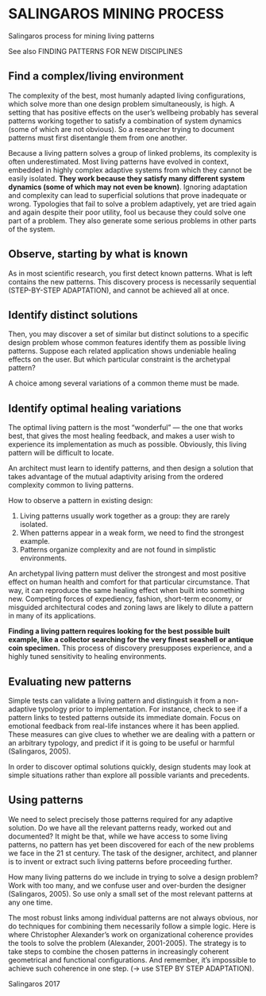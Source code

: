 # SALINGAROS MINING PROCESS

Salingaros process for mining living patterns

See also FINDING PATTERNS FOR NEW DISCIPLINES

## Find a complex/living environment

The complexity of the best, most humanly adapted living configurations, which solve more than one design problem simultaneously, is high. A setting that has positive effects on the user’s wellbeing probably has several patterns working together to satisfy a combination of system dynamics (some of which are not obvious). So a researcher trying to document patterns must first disentangle them from one another.

Because a living pattern solves a group of linked problems, its complexity is often underestimated. Most living patterns have evolved in context, embedded in highly complex adaptive systems from which they cannot be easily isolated. **They work because they satisfy many different system dynamics (some of which may not even be known)**. Ignoring adaptation and complexity can lead to superficial solutions that prove inadequate or wrong. Typologies that fail to solve a problem adaptively, yet are tried again and again despite their poor utility, fool us because they could solve one part of a problem. They also generate some serious problems in other parts of the system.

## Observe, starting by what is known

As in most scientific research, you first detect known patterns.
What is left contains the new patterns. This discovery process is necessarily sequential (STEP-BY-STEP ADAPTATION), and cannot be achieved all at once.




## Identify distinct solutions

Then, you may discover a set of similar but distinct solutions to a specific design problem whose common features identify them as possible living patterns. Suppose each related application shows undeniable healing effects on the user. But which particular constraint is the archetypal pattern? 

A choice among several variations of a common theme must be made. 

## Identify optimal healing variations

The optimal living pattern is the most “wonderful” — the one that works best, that gives the most healing feedback, and makes a user wish to experience its implementation as much as possible. Obviously, this living pattern will be difficult to locate.

An architect must learn to identify patterns, and then design a solution that takes advantage of the mutual adaptivity arising from the ordered complexity common to living patterns.

How to observe a pattern in existing design:
1. Living patterns usually work together as a group: they are rarely isolated.
2. When patterns appear in a weak form, we need to find the strongest example.
3. Patterns organize complexity and are not found in simplistic environments.

An archetypal living pattern must deliver the strongest and most positive effect on human health and comfort for that particular circumstance. That way, it can reproduce the same healing effect when built into something new. Competing forces of expediency, fashion, short-term economy, or misguided architectural codes and zoning laws are likely to dilute a pattern in many of its applications. 

**Finding a living pattern requires looking for the best possible built example, like a collector searching for the very finest seashell or antique coin specimen.** This process of discovery presupposes experience, and a highly tuned sensitivity to healing environments.


## Evaluating new patterns
Simple tests can validate a living pattern and distinguish it from a non-adaptive typology prior to implementation. For instance, check to see if a pattern links to tested patterns outside its immediate domain. Focus on emotional feedback from real-life instances where it has been applied. These measures can give clues to whether we are dealing with a pattern or an arbitrary typology, and predict if it is going to be useful or harmful (Salingaros, 2005).

In order to discover optimal solutions quickly, design students may look at simple situations rather than explore
all possible variants and precedents.

## Using patterns

We need to select precisely those patterns required for any adaptive solution. Do we have all the relevant patterns ready, worked out and documented? It might be that, while we have access to some living patterns, no pattern has yet been discovered for each of the new problems we face in the 21 st century. The task of the designer, architect, and planner is to invent or extract such living patterns before proceeding further.

How many living patterns do we include in trying to solve a design problem? Work with too many, and we confuse user and over-burden the designer (Salingaros, 2005). So use only a small set of the most relevant patterns at any one time.

The most robust links among individual patterns are not always obvious, nor do techniques for combining them necessarily follow a simple logic. Here is where Christopher Alexander’s work on organizational coherence provides the tools to solve the problem (Alexander, 2001-2005). The strategy is to take steps to combine the chosen patterns in increasingly coherent geometrical and functional configurations. And remember, it’s impossible to achieve such coherence in one step. (-> use STEP BY STEP ADAPTATION).

Salingaros 2017
